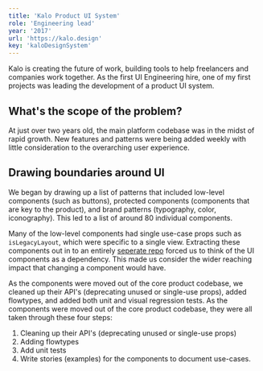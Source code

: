```yaml
---
title: 'Kalo Product UI System'
role: 'Engineering lead'
year: '2017'
url: 'https://kalo.design'
key: 'kaloDesignSystem'
---
```


Kalo is creating the future of work, building tools to help freelancers and companies work together. As the first UI Engineering hire, one of my first projects was leading the development of a product UI system.

## What's the scope of the problem?

At just over two years old, the main platform codebase was in the midst of rapid growth. New features and patterns were being added weekly with little consideration to the overarching user experience.

## Drawing boundaries around UI
We began by drawing up a list of patterns that included low-level components (such as buttons), protected components (components that are key to the product), and brand patterns (typography, color, iconography). This led to a list of around 80 individual components.

Many of the low-level components had single use-case props such as `isLegacyLayout`, which were specific to a single view. Extracting these components out in to an entirely [seperate repo](https://github.com/kalohq/ui) forced us to think of the UI components as a dependency. This made us consider the wider reaching impact that changing a component would have.

As the components were moved out of the core product codebase, we cleaned up their API's (deprecating unused or single-use props), added flowtypes, and added both unit and visual regression tests.
As the components were moved out of the core product codebase, they were all taken through these four steps:

1. Cleaning up their API's (deprecating unused or single-use props)
2. Adding flowtypes
3. Add unit tests
4. Write stories (examples) for the components to document use-cases.